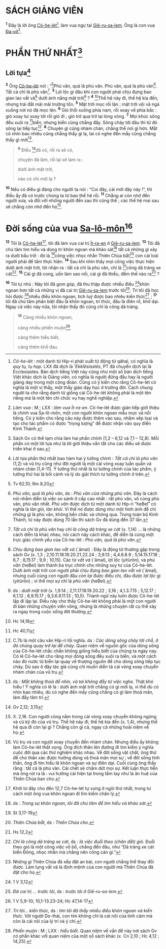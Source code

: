 # SÁCH GIẢNG VIÊN
<sup><b>1</b></sup> Đây là lời ông [Cô-he-lét]()[^1-b74bcbc1-e905-4ee1-8e84-57940e38ada6], làm vua ngự tại [Giê-ru-sa-lem](). Ông là con vua [Đa-vít]()[^2-b74bcbc1-e905-4ee1-8e84-57940e38ada6].

# PHẦN THỨ NHẤT[^3-b74bcbc1-e905-4ee1-8e84-57940e38ada6]

## Lời tựa[^4-b74bcbc1-e905-4ee1-8e84-57940e38ada6]
<sup><b>2</b></sup> Ông [Cô-he-lét]() nói : “[^1@-b74bcbc1-e905-4ee1-8e84-57940e38ada6]Phù vân, quả là phù vân. Phù vân, quả là phù vân[^5-b74bcbc1-e905-4ee1-8e84-57940e38ada6]. Tất cả chỉ là phù vân[^6-b74bcbc1-e905-4ee1-8e84-57940e38ada6]. <sup><b>3</b></sup> Lợi lộc gì đâu khi con người phải chịu đựng bao gian lao vất vả[^7-b74bcbc1-e905-4ee1-8e84-57940e38ada6] dưới ánh nắng mặt trời[^8-b74bcbc1-e905-4ee1-8e84-57940e38ada6] ? <sup><b>4</b></sup> [^2@-b74bcbc1-e905-4ee1-8e84-57940e38ada6]Thế hệ này đi, thế hệ kia đến, nhưng trái đất mãi mãi trường tồn. <sup><b>5</b></sup> Mặt trời mọc rồi lặn ; mặt trời vội vã ngả xuống nơi nó đã mọc lên. <sup><b>6</b></sup> Gió thổi xuống phía nam, rồi xoay về phía bắc : gió xoay lui xoay tới rồi gió đi ; gió trở qua trở lại lòng vòng. <sup><b>7</b></sup> Mọi khúc sông đều xuôi ra [^3@-b74bcbc1-e905-4ee1-8e84-57940e38ada6]biển, nhưng biển cũng chẳng đầy. Sông chảy tới đâu thì từ đó sông lại tiếp tục[^9-b74bcbc1-e905-4ee1-8e84-57940e38ada6]. <sup><b>8</b></sup> Chuyện gì cũng nhàm chán, chẳng thể nói gì hơn. Mắt có nhìn bao nhiêu cũng chẳng thấy gì lạ, tai có nghe đến mấy cũng chẳng thấy gì mới[^10-b74bcbc1-e905-4ee1-8e84-57940e38ada6].

> <sup><b>9</b></sup> Điều [^4@-b74bcbc1-e905-4ee1-8e84-57940e38ada6]đã có, rồi ra sẽ có,
>
> chuyện đã làm, rồi lại sẽ làm ra :
>
> dưới ánh mặt trời,
>
> nào có chi mới lạ ?

<sup><b>10</b></sup> Nếu có điều gì đáng cho người ta nói : “Coi đây, cái mới đây này !”, thì điều ấy đã có trước chúng ta từ bao thế hệ rồi. <sup><b>11</b></sup> Chẳng ai còn nhớ đến người xưa, và đối với những người đến sau thì cũng thế ; các thế hệ mai sau sẽ chẳng còn nhớ đến họ[^11-b74bcbc1-e905-4ee1-8e84-57940e38ada6].

# Đời sống của vua [Sa-lô-môn]()[^12-b74bcbc1-e905-4ee1-8e84-57940e38ada6]
<sup><b>12</b></sup> Tôi là [Cô-he-lét]()[^13-b74bcbc1-e905-4ee1-8e84-57940e38ada6], tôi đã làm vua cai trị [Ít-ra-en]() ở [Giê-ru-sa-lem](). <sup><b>13</b></sup> Tôi đã chú tâm tìm hiểu và dùng trí khôn ngoan mà khảo sát[^14-b74bcbc1-e905-4ee1-8e84-57940e38ada6] tất cả những gì xảy ra dưới bầu trời : đó là [^5@-b74bcbc1-e905-4ee1-8e84-57940e38ada6]công việc nhọc nhằn Thiên Chúa bắt[^15-b74bcbc1-e905-4ee1-8e84-57940e38ada6] con cái loài người phải để tâm thực hiện. <sup><b>14</b></sup> Sau khi nhìn thấy mọi công việc thực hiện dưới ánh mặt trời, tôi nhận ra : tất cả chỉ là phù vân, chỉ là [^6@-b74bcbc1-e905-4ee1-8e84-57940e38ada6]công dã tràng xe cát[^16-b74bcbc1-e905-4ee1-8e84-57940e38ada6]. <sup><b>15</b></sup> Cái gì đã cong, uốn làm sao nổi, cái gì đã thiếu, đếm thế nào ra[^17-b74bcbc1-e905-4ee1-8e84-57940e38ada6] ?

<sup><b>16</b></sup> Tôi tự nhủ : Này tôi đã gom góp, đã thu thập được nhiều điều [^7@-b74bcbc1-e905-4ee1-8e84-57940e38ada6]khôn ngoan hơn tất cả những vị đã cai trị [Giê-ru-sa-lem]() trước tôi[^18-b74bcbc1-e905-4ee1-8e84-57940e38ada6]. Trí tôi đã học hỏi được [^8@-b74bcbc1-e905-4ee1-8e84-57940e38ada6]nhiều điều khôn ngoan, tích luỹ được bao nhiêu kiến thức[^19-b74bcbc1-e905-4ee1-8e84-57940e38ada6] ; <sup><b>17</b></sup> tôi đã chú tâm phân biệt đâu là khôn ngoan, tri thức, đâu là điên rồ, khờ dại. Ngay cả việc này nữa, tôi nhận thấy đó cũng chỉ là công dã tràng.

> <sup><b>18</b></sup> Càng nhiều khôn ngoan,
>
> càng nhiều phiền muộn[^20-b74bcbc1-e905-4ee1-8e84-57940e38ada6],
>
> càng thêm hiểu biết,
>
> càng thêm khổ đau.

[^1-b74bcbc1-e905-4ee1-8e84-57940e38ada6]: *Cô-he-lét* : một danh từ Híp-ri phát xuất từ động từ qähal, có nghĩa là *quy tụ, tụ họp*. LXX đã dịch là *’Ekklêsiastês*, PT đã chuyển dịch lại là Ecclesiastes. Bản dịch tiếng Việt này cũng như một số bản dịch tiếng Việt khác dịch là Giảng viên, có nghĩa là người đứng đầu hay là người giảng dạy trong một cộng đoàn. Cũng có ý kiến cho rằng Cô-he-lét có nghĩa là một vị thầy, một thầy giáo dạy học ở trường đời. Cách chung người ta cho rằng danh từ giống cái Cô-he-lét không phải là một tên riêng mà là một tên chỉ chức vụ hay nghề nghiệp.
[^2-b74bcbc1-e905-4ee1-8e84-57940e38ada6]: *Làm vua* : M ; LXX : *làm vua Ít-ra-en*. Cô-he-lét được gián tiếp giới thiệu là chính vua Sa-lô-môn, một con người khôn ngoan mẫu mực và nổi tiếng. Có ý kiến cho rằng câu này được thêm vào sau, nhằm xếp loại và tạo cho tác phẩm có được “trọng lượng” để được nhận vào quy điển Kinh Thánh.
[^3-b74bcbc1-e905-4ee1-8e84-57940e38ada6]: Sách Gv có thể tạm chia làm hai phần chính (1,2 – 6,12 và 7,1 – 12,8). Mỗi phần có một lời tựa như là lời giới thiệu vắn tắt cho các điều sẽ được triển khai ở sau.
[^4-b74bcbc1-e905-4ee1-8e84-57940e38ada6]: Lời tựa phần thứ nhất bao hàm hai ý tưởng chính : *Tất cả chỉ là phù vân* (1,2) và vũ trụ cũng như đời người là một cái vòng xoay luẩn quẩn và nhàm chán (1,4-11). Ý tưởng thứ nhất là tư tưởng chính của tác phẩm, ý tưởng thứ hai là bối cảnh và lý do giải thích tư tưởng chính ở trên.
[^5-b74bcbc1-e905-4ee1-8e84-57940e38ada6]: *Phù vân, quả là phù vân*, ds : *Phù vân của những phù vân*. Đây là cách nói nhằm diễn tả việc so sánh ở cấp cao nhất : rất phù vân, vô cùng phù vân, phù vân nhất. *Phù vân* được dịch từ một danh từ Híp-ri “heBel” có nghĩa là *làn gió, làn khói*. Vì thế nó được dùng như một hình ảnh để chỉ những gì là phù vân, không bền chắc và chóng qua. Trong toàn bộ Kinh Thánh, từ này được dùng 70 lần thì sách Gv đã dùng đến 37 lần.
[^6-b74bcbc1-e905-4ee1-8e84-57940e38ada6]: *Tất cả chỉ là phù vân* hay *chỉ là công dã tràng xe cát* (x. 1,14) ... là những cách diễn tả khác nhau, nói cách này cách khác, để diễn tả cùng một trực giác chính yếu của Cô-he-lét : *Phù vân, quả là phù vân*.
[^7-b74bcbc1-e905-4ee1-8e84-57940e38ada6]: *Chịu đựng bao gian lao vất vả* (\`ämal) : Đây là động từ thường gặp trong sách Gv (x. 1,3 ; 2,10.11.18.19.20.21.22.24 ; 3,9.13 ; 4,4.6.8.9 ; 5,14.15.17.18 ; 6,7 ; 8,15.17 ; 9,9 ; 10,15). Các từ *vất vả* (\`ämal), *lợi lộc* (yitürôn), và *phù vân* (heBel) làm thành ba trục chính cho những suy tư của Cô-he-lét. Dưới ánh mặt trời con người phải chịu đựng *bao gian lao vất vả* (\`ämal), nhưng cuối cùng con người đâu *còn lại* được điều chi, đâu được *lợi lộc* gì (yitürôn) ; vì thế mọi sự chỉ là *phù vân* (heBel).
[^8-b74bcbc1-e905-4ee1-8e84-57940e38ada6]: ds : *dưới mặt trời* (x. 1,9.14 ; 2,11.17.18.19.20.22 ; 3,16 ; 4,1.3.7.15 ; 5,12.17 ; 6,1.12 ; 8,9.15.17 ; 9,3.6.9.11.13 ; 10,5). Thành ngữ này luôn được Cô-he-lét lặp đi lặp lại. Điều này cho thấy Cô-he-lét không phải là một con người đi bàn những chuyện viển vông, nhưng là những chuyện rất cụ thể xảy ra ngay trong cuộc sống đời thường.
[^9-b74bcbc1-e905-4ee1-8e84-57940e38ada6]: C.7b là một câu văn Híp-ri tối nghĩa. ds : *Các dòng sông chảy tới chỗ, ở đó chúng quay trở lại để chảy*. Quan niệm về nguồn gốc của dòng sông của Cô-he-lét chắc chắn không giống hiểu biết của chúng ta ngày nay. Có lẽ Cô-he-lét cho rằng mọi dòng sông đều xuôi ra biển, và một cách nào đó nước từ biển lại quay về thượng nguồn để cho dòng sông tiếp tục chảy. Dù sao ở đây tác giả cũng chỉ muốn diễn tả cái vòng xoay chuyển nhàm chán của vũ trụ.
[^10-b74bcbc1-e905-4ee1-8e84-57940e38ada6]: ds : *Mắt không thoả để nhìn, và tai không đầy từ việc nghe*. Thật khó hiểu ! Ý nghĩa có lẽ là : dưới ánh mặt trời chẳng có gì mới lạ, vì thế dù có nhìn bao nhiêu, dù có nghe đến mấy cũng chẳng có gì làm thoả mãn, làm đầy tâm trí.
[^11-b74bcbc1-e905-4ee1-8e84-57940e38ada6]: X. 2,16. Con người cũng nằm trong cái vòng xoay chuyển không ngừng và cũ kỹ đó của vũ trụ. Thế hệ này đi, thế hệ kia đến (x. 1,4), nhưng thế hệ qua đi còn lại gì ? Chẳng còn gì cả, ngay cả những hoài niệm về họ.
[^12-b74bcbc1-e905-4ee1-8e84-57940e38ada6]: Vũ trụ và con người xoay chuyển đến nhàm chán. Nhưng điều ấy không làm Cô-he-lét thất vọng. Ông đích thân lên đường đi tìm kiếm ý nghĩa cuộc đời qua các thử nghiệm khác nhau. Về đời sống vật chất, ông thử để cho thân xác được hưởng dùng và thoả mãn mọi sự ; về đời sống tinh thần, ông đi tìm hiểu lẽ khôn ngoan và sự điên dại. Cuối cùng ông thấy rằng : tất cả là phù vân. Cái chết sẽ chấm dứt mọi sự. Kết luận thực tiễn mà ông rút ra là : vui hưởng cái hiện tại trong tầm tay như là ân huệ của Thiên Chúa ban cho.
[^13-b74bcbc1-e905-4ee1-8e84-57940e38ada6]: Khởi từ đây cho đến 12,7 Cô-he-lét tự xưng ở ngôi thứ nhất, trong tư cách một ông vua khôn ngoan đi tìm kiếm chân lý.
[^14-b74bcbc1-e905-4ee1-8e84-57940e38ada6]: ds : *Trong sự khôn ngoan, tôi đã chú tâm để tìm hiểu và khảo sát*.
[^15-b74bcbc1-e905-4ee1-8e84-57940e38ada6]: *Thiên Chúa bắt*, ds : *Thiên Chúa cho*.
[^16-b74bcbc1-e905-4ee1-8e84-57940e38ada6]: *Chỉ là công dã tràng xe cát*, ds : *là việc đuổi theo (chăn dắt) gió*. Đuổi theo gió là một công việc vô bổ, chẳng đến đâu, như “Dã tràng xe cát biển Đông, nhọc nhằn mà chẳng nên công cán gì.”
[^17-b74bcbc1-e905-4ee1-8e84-57940e38ada6]: Những gì Thiên Chúa đã xếp đặt an bài, con người chẳng thể thay đổi được. Làm lụng vất vả là định mệnh của con người mà Thiên Chúa đã đặt cho họ.
[^18-b74bcbc1-e905-4ee1-8e84-57940e38ada6]: *Đã cai trị ... trước tôi*, ds : *trước tôi ở Giê-ru-sa-lem*.
[^19-b74bcbc1-e905-4ee1-8e84-57940e38ada6]: *Trí tôi... kiến thức*, ds : *tim tôi đã thấy nhiều điều khôn ngoan và kiến thức*. Với người Do-thái, con tim không chỉ là cái nôi của tình cảm mà còn là cái nôi của lý trí và ý chí.
[^20-b74bcbc1-e905-4ee1-8e84-57940e38ada6]: *Phiền muộn* : M ; LXX : *hiểu biết*. Quan niệm về vấn đề này nơi sách Gv có phần khác với quan niệm của một số sách khác (x. Cn 2,10 ; Hc 4,12 ; 14,25).
[^1@-b74bcbc1-e905-4ee1-8e84-57940e38ada6]: Tv 62,10; Rm 8,20
[^2@-b74bcbc1-e905-4ee1-8e84-57940e38ada6]: Hc 14,18
[^3@-b74bcbc1-e905-4ee1-8e84-57940e38ada6]: Hc 40,11
[^4@-b74bcbc1-e905-4ee1-8e84-57940e38ada6]: Gv 2,12; 3,15
[^5@-b74bcbc1-e905-4ee1-8e84-57940e38ada6]: St 3,17-19
[^6@-b74bcbc1-e905-4ee1-8e84-57940e38ada6]: Hs 12,2
[^7@-b74bcbc1-e905-4ee1-8e84-57940e38ada6]: 1 V 3,12
[^8@-b74bcbc1-e905-4ee1-8e84-57940e38ada6]: 1 V 5,9-10; 10,1-13.23-24; Hc 47,14-17